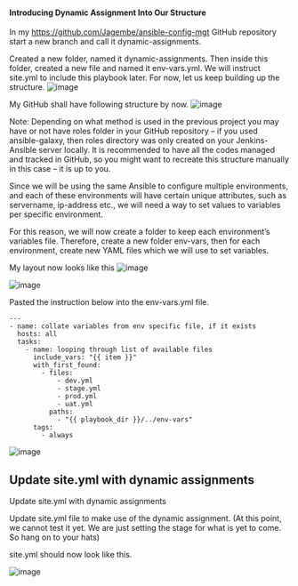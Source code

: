 #### Introducing Dynamic Assignment Into Our Structure

In my https://github.com/Jagembe/ansible-config-mgt GitHub repository start a new branch and call it dynamic-assignments.

Created a new folder, named it dynamic-assignments. Then inside this folder, created a new file and named it env-vars.yml. We will instruct site.yml to include this playbook later. For now, let us keep building up the structure.
![image](https://user-images.githubusercontent.com/58337007/161097259-4842f3d4-ca38-4106-b493-ddc181ae397e.png)

My GitHub shall have following structure by now.
![image](https://user-images.githubusercontent.com/58337007/161097808-bb18f7d0-ea36-4d95-b9a7-f64308836d76.png)

Note: Depending on what method is used in the previous project you may have or not have roles folder in your GitHub repository – if you used ansible-galaxy, then roles directory was only created on your Jenkins-Ansible server locally. It is recommended to have all the codes managed and tracked in GitHub, so you might want to recreate this structure manually in this case – it is up to you.

Since we will be using the same Ansible to configure multiple environments, and each of these environments will have certain unique attributes, such as servername, ip-address etc., we will need a way to set values to variables per specific environment.

For this reason, we will now create a folder to keep each environment’s variables file. Therefore, create a new folder env-vars, then for each environment, create new YAML files which we will use to set variables.

My layout now looks like this
![image](https://user-images.githubusercontent.com/58337007/161146967-2aac209c-aed8-4f00-bd5c-80faafaf8916.png)

![image](https://user-images.githubusercontent.com/58337007/161147485-d0eccd6f-8183-4d94-9619-3913fd08e566.png)

Pasted the instruction below into the env-vars.yml file.
```
---
- name: collate variables from env specific file, if it exists
  hosts: all
  tasks:
    - name: looping through list of available files
      include_vars: "{{ item }}"
      with_first_found:
        - files:
            - dev.yml
            - stage.yml
            - prod.yml
            - uat.yml
          paths:
            - "{{ playbook_dir }}/../env-vars"
      tags:
        - always
```

![image](https://user-images.githubusercontent.com/58337007/161160428-50c49b7f-3617-4b9f-973b-4da7577555a9.png)

## Update site.yml with dynamic assignments
Update site.yml with dynamic assignments

Update site.yml file to make use of the dynamic assignment. (At this point, we cannot test it yet. We are just setting the stage for what is yet to come. So hang on to your hats)

site.yml should now look like this.

![image](https://user-images.githubusercontent.com/58337007/161161217-d06f4634-b5dd-4a53-a1fe-edcc5a5e8602.png)
